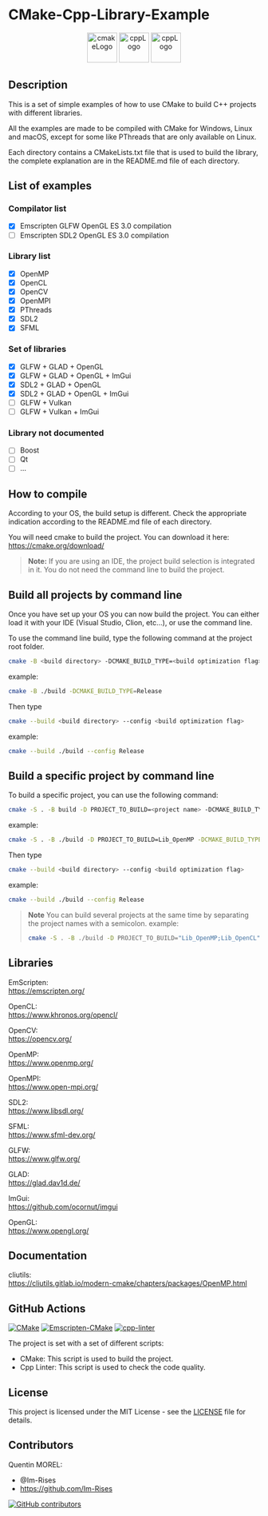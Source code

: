 # CMake-Cpp-Library-Example

<p align="center">
      <img src="https://user-images.githubusercontent.com/59691442/183268126-b3d19e66-8f2d-463a-805e-ae6ef7cc6c01.png" alt="cmakeLogo" style="height:60px;"/>
      <img src="https://img.shields.io/badge/C-00599C?style=for-the-badge&logo=c&logoColor=white" alt="cppLogo" style="height:60px;"/>
      <img src="https://img.shields.io/badge/C%2B%2B-00599C?style=for-the-badge&logo=c%2B%2B&logoColor=white" alt="cppLogo" style="height:60px;"/>
</p>

## Description

This is a set of simple examples of how to use CMake to build C++ projects with different libraries.

All the examples are made to be compiled with CMake for Windows, Linux and macOS, except for some like PThreads that are
only available on Linux.

Each directory contains a CMakeLists.txt file that is used to build the library, the complete explanation are in the
README.md file of each directory.

## List of examples

### Compilator list

- [x] Emscripten GLFW OpenGL ES 3.0 compilation
- [ ] Emscripten SDL2 OpenGL ES 3.0 compilation

### Library list

- [x] OpenMP
- [x] OpenCL
- [x] OpenCV
- [x] OpenMPI
- [x] PThreads
- [x] SDL2
- [x] SFML

### Set of libraries

- [x] GLFW + GLAD + OpenGL
- [x] GLFW + GLAD + OpenGL + ImGui
- [x] SDL2 + GLAD + OpenGL
- [x] SDL2 + GLAD + OpenGL + ImGui
- [ ] GLFW + Vulkan
- [ ] GLFW + Vulkan + ImGui

### Library not documented

- [ ] Boost
- [ ] Qt
- [ ] ...

## How to compile

According to your OS, the build setup is different. Check the appropriate indication according to the README.md file of
each directory.

You will need cmake to build the project. You can download it here:  
<https://cmake.org/download/>

> **Note:**
> If you are using an IDE, the project build selection is integrated in it. You do not need the command line to build
> the project.

## Build all projects by command line

Once you have set up your OS you can now build the project. You can either load it with your IDE (Visual Studio, Clion,
etc...), or use the command line.

To use the command line build, type the following command at the project root folder.

```bash
cmake -B <build directory> -DCMAKE_BUILD_TYPE=<build optimization flag>
```

example:

```bash
cmake -B ./build -DCMAKE_BUILD_TYPE=Release
```

Then type

```bash
cmake --build <build directory> --config <build optimization flag>
```

example:

```bash
cmake --build ./build --config Release
```

## Build a specific project by command line

To build a specific project, you can use the following command:

```bash
cmake -S . -B build -D PROJECT_TO_BUILD=<project name> -DCMAKE_BUILD_TYPE=<build optimization flag>
```

example:

```bash
cmake -S . -B ./build -D PROJECT_TO_BUILD=Lib_OpenMP -DCMAKE_BUILD_TYPE=Release
```

Then type

```bash
cmake --build <build directory> --config <build optimization flag>
```

example:

```bash
cmake --build ./build --config Release
```

> **Note**
> You can build several projects at the same time by separating the project names with a semicolon.
> example:
> ```bash
> cmake -S . -B ./build -D PROJECT_TO_BUILD="Lib_OpenMP;Lib_OpenCL" -DCMAKE_BUILD_TYPE=Release
> ```

## Libraries

EmScripten:  
<https://emscripten.org/>

OpenCL:  
<https://www.khronos.org/opencl/>

OpenCV:  
<https://opencv.org/>

OpenMP:  
<https://www.openmp.org/>

OpenMPI:  
<https://www.open-mpi.org/>

SDL2:  
<https://www.libsdl.org/>

SFML:  
<https://www.sfml-dev.org/>

GLFW:  
<https://www.glfw.org/>

GLAD:  
<https://glad.dav1d.de/>

ImGui:  
<https://github.com/ocornut/imgui>

OpenGL:  
<https://www.opengl.org/>

## Documentation

cliutils:  
<https://cliutils.gitlab.io/modern-cmake/chapters/packages/OpenMP.html>

## GitHub Actions

[![CMake](https://github.com/Im-Rises/CMake-Cpp-Library-Example/actions/workflows/cmake.yml/badge.svg?branch=main)](https://github.com/Im-Rises/CMake-Cpp-Library-Example/actions/workflows/cmake.yml)
[![Emscripten-CMake](https://github.com/Im-Rises/CMake-Cpp-Library-Example/actions/workflows/emscripten-cmake.yml/badge.svg)](https://github.com/Im-Rises/CMake-Cpp-Library-Example/actions/workflows/emscripten-cmake.yml)
[![cpp-linter](https://github.com/Im-Rises/CMake-Cpp-Library-Example/actions/workflows/cpp-linter.yml/badge.svg?branch=main)](https://github.com/Im-Rises/CMake-Cpp-Library-Example/actions/workflows/cpp-linter.yml)

The project is set with a set of different scripts:

- CMake: This script is used to build the project.
- Cpp Linter: This script is used to check the code quality.

## License

This project is licensed under the MIT License - see the [LICENSE](LICENSE) file for details.

## Contributors

Quentin MOREL:

- @Im-Rises
- <https://github.com/Im-Rises>

[![GitHub contributors](https://contrib.rocks/image?repo=Im-Rises/CMake-Cpp-Library-Example)](https://github.com/Im-Rises/CMake-Cpp-Library-Example/graphs/contributors)

